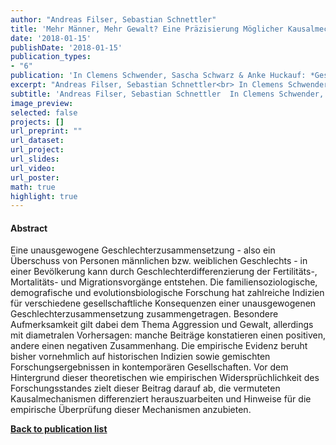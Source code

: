 ```yaml
---
author: "Andreas Filser, Sebastian Schnettler"
title: 'Mehr Männer, Mehr Gewalt? Eine Präzisierung Möglicher Kausalmechanismen'
date: '2018-01-15'
publishDate: '2018-01-15'
publication_types: 
- "6"
publication: 'In Clemens Schwender, Sascha Schwarz & Anke Huckauf: *Geschlecht Und Verhalten Aus Evolutionärer Perspektive*. (pp.63--75). Pabst-Science Publishers'
excerpt: "Andreas Filser, Sebastian Schnettler<br> In Clemens Schwender, Sascha Schwarz & Anke Huckauf: Geschlecht Und Verhalten Aus Evolutionärer Perspektive. (pp.63--75). Pabst-Science Publishers"
subtitle: 'Andreas Filser, Sebastian Schnettler  In Clemens Schwender, Sascha Schwarz & Anke Huckauf: Geschlecht Und Verhalten Aus Evolutionärer Perspektive. (pp.63--75). Pabst-Science Publishers'
image_preview: 
selected: false
projects: []
url_preprint: ""
url_dataset: 
url_project: 
url_slides: 
url_video: 
url_poster: 
math: true
highlight: true
---
```

#### Abstract
Eine unausgewogene Geschlechterzusammensetzung - also ein Überschuss von Personen männlichen bzw. weiblichen Geschlechts - in einer Bevölkerung kann durch Geschlechterdifferenzierung der Fertilitäts-, Mortalitäts- und Migrationsvorgänge entstehen. Die familiensoziologische, demografische und evolutionsbiologische Forschung hat zahlreiche Indizien für verschiedene gesellschaftliche Konsequenzen einer unausgewogenen Geschlechterzusammensetzung zusammengetragen. Besondere Aufmerksamkeit gilt dabei dem Thema Aggression und Gewalt, allerdings mit diametralen Vorhersagen: manche Beiträge konstatieren einen positiven, andere einen negativen Zusammenhang. Die empirische Evidenz beruht bisher vornehmlich auf historischen Indizien sowie gemischten Forschungsergebnissen in kontemporären Gesellschaften. Vor dem Hintergrund dieser theoretischen wie empirischen Widersprüchlichkeit des Forschungsstandes zielt dieser Beitrag darauf ab, die vermuteten Kausalmechanismen differenziert herauszuarbeiten und Hinweise für die empirische Überprüfung dieser Mechanismen anzubieten.
 
**[Back to publication list](/publication)**
